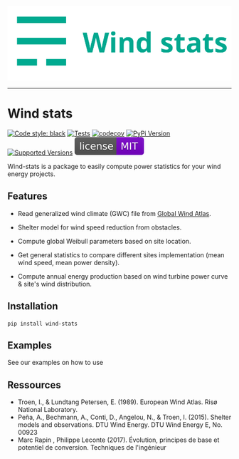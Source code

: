 <p align="center">
  <a href="https://github.com/jules-ch/wind-stats"><img src="https://raw.githubusercontent.com/jules-ch/wind-stats/main/docs/_static/logo-wind-stats.png" alt="wind-stats"></a>
</p>

-----------------

# Wind stats

[![Code style: black](https://img.shields.io/badge/code%20style-black-000000.svg)](https://github.com/psf/black)
[![Tests](https://github.com/jules-ch/wind-stats/workflows/CI/badge.svg)](https://github.com/jules-ch/wind-stats/actions?query=workflow%3ACI)
[![codecov](https://codecov.io/gh/jules-ch/wind-stats/branch/main/graph/badge.svg)](https://codecov.io/gh/jules-ch/wind-stats)
[![PyPi Version](https://img.shields.io/pypi/v/wind-stats)](https://pypi.org/project/wind-stats)
[![Supported Versions](https://img.shields.io/pypi/pyversions/wind-stats.svg)](https://pypi.org/project/wind-stats)
[![License: MIT](./docs/_static/license.svg)](https://github.com/jules-ch/wind-stats/blob/master/LICENSE)


Wind-stats is a package to easily compute power statistics for your wind energy projects.

## Features

- Read generalized wind climate (GWC) file from [Global Wind Atlas](https://globalwindatlas.info/).
- Shelter model for wind speed reduction from obstacles.
- Compute global Weibull parameters based on site location.

- Get general statistics to compare different sites implementation (mean wind speed, mean power density).
- Compute annual energy production based on wind turbine power curve & site's wind distribution.


## Installation

```console
pip install wind-stats
```

## Examples

See our examples on how to use 

## Ressources
   - Troen, I., & Lundtang Petersen, E. (1989). European Wind Atlas. Risø National Laboratory.
   - Peña, A., Bechmann, A., Conti, D., Angelou, N., & Troen, I. (2015). Shelter models and observations. DTU Wind
Energy. DTU Wind Energy E, No. 00923
   - Marc Rapin , Philippe Leconte (2017). Évolution, principes de base et potentiel de conversion. Techniques de l'ingénieur
